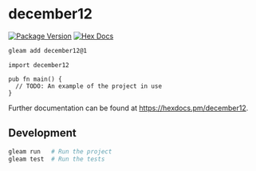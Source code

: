 # december12

[![Package Version](https://img.shields.io/hexpm/v/december12)](https://hex.pm/packages/december12)
[![Hex Docs](https://img.shields.io/badge/hex-docs-ffaff3)](https://hexdocs.pm/december12/)

```sh
gleam add december12@1
```
```gleam
import december12

pub fn main() {
  // TODO: An example of the project in use
}
```

Further documentation can be found at <https://hexdocs.pm/december12>.

## Development

```sh
gleam run   # Run the project
gleam test  # Run the tests
```
